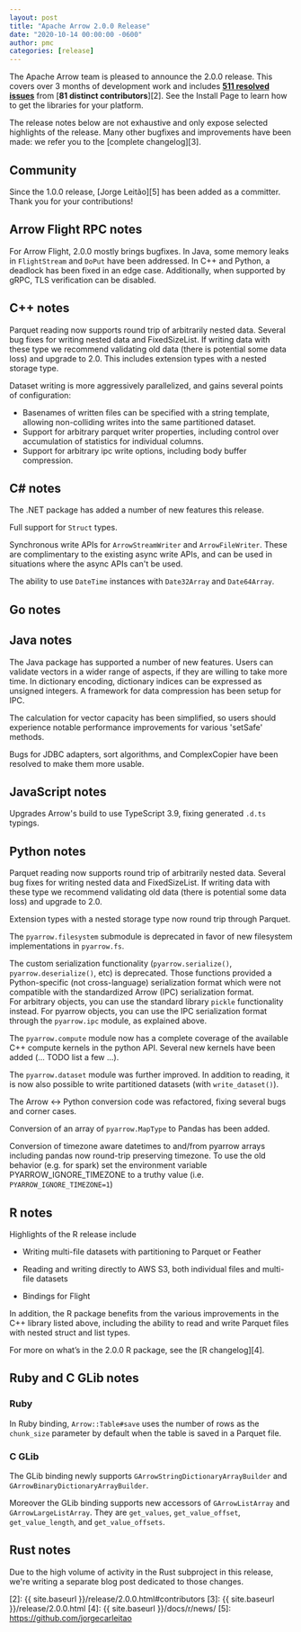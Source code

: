 ```yaml
---
layout: post
title: "Apache Arrow 2.0.0 Release"
date: "2020-10-14 00:00:00 -0600"
author: pmc
categories: [release]
---
```

<!--
{% comment %}
Licensed to the Apache Software Foundation (ASF) under one or more
contributor license agreements.  See the NOTICE file distributed with
this work for additional information regarding copyright ownership.
The ASF licenses this file to you under the Apache License, Version 2.0
(the "License"); you may not use this file except in compliance with
the License.  You may obtain a copy of the License at

http://www.apache.org/licenses/LICENSE-2.0

Unless required by applicable law or agreed to in writing, software
distributed under the License is distributed on an "AS IS" BASIS,
WITHOUT WARRANTIES OR CONDITIONS OF ANY KIND, either express or implied.
See the License for the specific language governing permissions and
limitations under the License.
{% endcomment %}
-->

The Apache Arrow team is pleased to announce the 2.0.0 release. This covers
over 3 months of development work and includes [**511 resolved issues**][1]
from [**81 distinct contributors**][2]. See the Install Page to learn how to
get the libraries for your platform.

The release notes below are not exhaustive and only expose selected highlights
of the release. Many other bugfixes and improvements have been made: we refer
you to the [complete changelog][3].

## Community

Since the 1.0.0 release, [Jorge Leitão][5] has been added as a committer. Thank you for your contributions!


## Arrow Flight RPC notes

For Arrow Flight, 2.0.0 mostly brings bugfixes. In Java, some memory leaks in `FlightStream` and `DoPut` have been addressed. In C++ and Python, a deadlock has been fixed in an edge case. Additionally, when supported by gRPC, TLS verification can be disabled.

## C++ notes
Parquet reading now supports round trip of arbitrarily nested data. Several bug fixes
for writing nested data and FixedSizeList.  If writing data with these type we recommend validating
old data (there is potential some data loss) and upgrade to 2.0.  This includes extension types
with a nested storage type.

Dataset writing is more aggressively parallelized, and gains several points of configuration:
- Basenames of written files can be specified with a string template, allowing non-colliding writes into the same partitioned dataset.
- Support for arbitrary parquet writer properties, including control over accumulation of statistics for individual columns.
- Support for arbitrary ipc write options, including body buffer compression.
## C# notes

The .NET package has added a number of new features this release.

Full support for `Struct` types.

Synchronous write APIs for `ArrowStreamWriter` and `ArrowFileWriter`. These are complimentary to the existing
async write APIs, and can be used in situations where the async APIs can't be used.

The ability to use `DateTime` instances with `Date32Array` and `Date64Array`.

## Go notes

## Java notes

The Java package has supported a number of new features.
Users can validate vectors in a wider range of aspects, if they are willing to take more time.
In dictionary encoding, dictionary indices can be expressed as unsigned integers.
A framework for data compression has been setup for IPC.  

The calculation for vector capacity has been simplified, so users should experience notable performance
improvements for various 'setSafe' methods.

Bugs for JDBC adapters, sort algorithms, and ComplexCopier have been resolved to make them more usable.

## JavaScript notes
Upgrades Arrow's build to use TypeScript 3.9, fixing generated `.d.ts` typings.
## Python notes

Parquet reading now supports round trip of arbitrarily nested data. Several bug fixes
for writing nested data and FixedSizeList.  If writing data with these type we recommend validating
old data (there is potential some data loss) and upgrade to 2.0.

Extension types with a nested storage type now round trip through Parquet.

The `pyarrow.filesystem` submodule is deprecated in favor of new filesystem
implementations in `pyarrow.fs`.

The custom serialization functionality (`pyarrow.serialize()`,
`pyarrow.deserialize()`, etc) is deprecated. Those functions provided a
Python-specific (not cross-language) serialization format which were not
compatible with the standardized Arrow (IPC) serialization format.  
For arbitrary objects, you can use the standard library ``pickle``
functionality instead. For pyarrow objects, you can use the IPC
serialization format through the ``pyarrow.ipc`` module, as explained
above.

The `pyarrow.compute` module now has a complete coverage of the available C++
compute kernels in the python API. Several new kernels have been added (... TODO
list a few ...).

The `pyarrow.dataset` module was further improved. In addition to reading,
it is now also possible to write partitioned datasets (with `write_dataset()`).

The Arrow <-> Python conversion code was refactored, fixing several bugs
and corner cases.

Conversion of an array of `pyarrow.MapType` to Pandas has been added.

Conversion of timezone aware datetimes to and/from pyarrow arrays including pandas
now round-trip preserving timezone. To use the old behavior (e.g. for spark) set
the environment variable PYARROW_IGNORE_TIMEZONE to a truthy value (i.e.
`PYARROW_IGNORE_TIMEZONE=1`)

## R notes

Highlights of the R release include

* Writing multi-file datasets with partitioning to Parquet or Feather

* Reading and writing directly to AWS S3, both individual files and multi-file datasets

* Bindings for Flight

In addition, the R package benefits from the various improvements in the C++ library listed above, including the ability to read and write Parquet files with nested struct and list types.

For more on what’s in the 2.0.0 R package, see the [R changelog][4].

## Ruby and C GLib notes

### Ruby

In Ruby binding, `Arrow::Table#save` uses the number of rows as the `chunk_size` parameter by default when the table is saved in a Parquet file.

### C GLib

The GLib binding newly supports `GArrowStringDictionaryArrayBuilder` and `GArrowBinaryDictionaryArrayBuilder`.

Moreover the GLib binding supports new accessors of `GArrowListArray` and `GArrowLargeListArray`.  They are `get_values`, `get_value_offset`, `get_value_length`, and `get_value_offsets`.

## Rust notes

Due to the high volume of activity in the Rust subproject in this release, we're writing a separate blog post dedicated to those changes.

[1]: https://issues.apache.org/jira/issues/?jql=project%20%3D%20ARROW%20AND%20status%20%3D%20Resolved%20AND%20fixVersion%20%3D%202.0.0
[2]: {{ site.baseurl }}/release/2.0.0.html#contributors
[3]: {{ site.baseurl }}/release/2.0.0.html
[4]: {{ site.baseurl }}/docs/r/news/
[5]: https://github.com/jorgecarleitao
